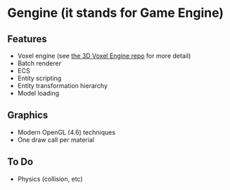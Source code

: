 # Gengine (it stands for Game Engine)

## Features
- Voxel engine (see [the 3D Voxel Engine repo](https://github.com/JuanDiegoMontoya/3D_Voxel_Engine) for more detail)
- Batch renderer
- ECS
- Entity scripting
- Entity transformation hierarchy
- Model loading

## Graphics
- Modern OpenGL (4.6) techniques
- One draw call per material

## To Do
- Physics (collision, etc)
